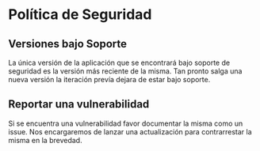 # Política de Seguridad

## Versiones bajo Soporte

La única versión de la aplicación que se encontrará bajo soporte de seguridad es la versión más reciente de la misma. Tan pronto salga una nueva versión la iteración prevía dejara de estar bajo soporte.

## Reportar una vulnerabilidad

Si se encuentra una vulnerabilidad favor documentar la misma como un issue. Nos encargaremos de lanzar una actualización para contrarrestar la misma en la brevedad.
